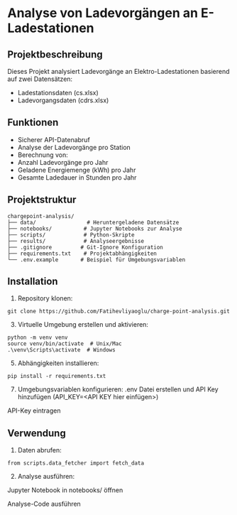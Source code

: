 # Analyse von Ladevorgängen an E-Ladestationen

## Projektbeschreibung
Dieses Projekt analysiert Ladevorgänge an Elektro-Ladestationen basierend auf zwei Datensätzen:
- Ladestationsdaten (cs.xlsx)
- Ladevorgangsdaten (cdrs.xlsx)

## Funktionen
- Sicherer API-Datenabruf
- Analyse der Ladevorgänge pro Station
- Berechnung von:
 - Anzahl Ladevorgänge pro Jahr
 - Geladene Energiemenge (kWh) pro Jahr
 - Gesamte Ladedauer in Stunden pro Jahr

## Projektstruktur
```
chargepoint-analysis/
├── data/                # Heruntergeladene Datensätze
├── notebooks/          # Jupyter Notebooks zur Analyse
├── scripts/            # Python-Skripte
├── results/            # Analyseergebnisse
├── .gitignore         # Git-Ignore Konfiguration
├── requirements.txt    # Projektabhängigkeiten
└── .env.example       # Beispiel für Umgebungsvariablen
```

## Installation
1. Repository klonen:
```
git clone https://github.com/Fatihevliyaoglu/charge-point-analysis.git
```

3. Virtuelle Umgebung erstellen und aktivieren:
```
python -m venv venv
source venv/bin/activate  # Unix/Mac
.\venv\Scripts\activate  # Windows
```

5. Abhängigkeiten installieren:
```
pip install -r requirements.txt
```

7. Umgebungsvariablen konfigurieren:
.env Datei erstellen und API Key hinzufügen (API_KEY=<API KEY hier einfügen>)

API-Key eintragen

## Verwendung

1. Daten abrufen:
```
from scripts.data_fetcher import fetch_data
```
2. Analyse ausführen:
   
Jupyter Notebook in notebooks/ öffnen

Analyse-Code ausführen
